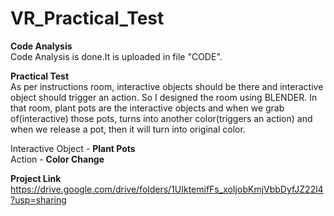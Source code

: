 # VR_Practical_Test
**Code Analysis**
<br>
Code Analysis is done.It is uploaded in file "CODE".

**Practical Test**
<br>
As per instructions room, interactive objects should be there and interactive object should trigger an action. So I designed the room using BLENDER. In that room, plant pots are the interactive objects and when we grab of(interactive) those pots, turns into another color(triggers an action) and when we release a pot, then it will turn into original color. 

Interactive Object - **Plant Pots**
<br>
            Action - **Color Change**

**Project Link**
<br>
https://drive.google.com/drive/folders/1UIktemifFs_xoIjobKmjVbbDyfJZ22l4?usp=sharing
